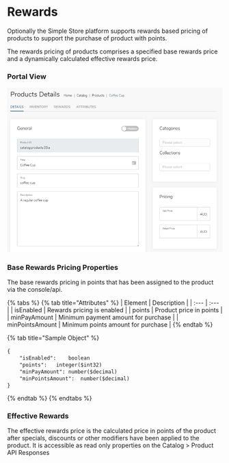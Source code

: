 # Rewards

Optionally the Simple Store platform supports rewards based pricing of products to support the purchase of product with points.

The rewards pricing of products comprises a specified base rewards price and a dynamically calculated effective rewards price.

### Portal View

![](../.gitbook/assets/image%20%2820%29.png)

### Base Rewards Pricing Properties

The base rewards pricing in points that has been assigned to the product via the console/api.

{% tabs %}
{% tab title="Attributes" %}
| Element | Description |
| :--- | :--- |
| isEnabled | Rewards pricing is enabled |
| points | Product price in points |
| minPayAmount | Minimum payment amount for purchase  |
| minPointsAmount | Minimum points amount for purchase  |
{% endtab %}

{% tab title="Sample Object" %}
```text
{
    "isEnabled":	boolean
    "points":	integer($int32)
    "minPayAmount":	number($decimal)
    "minPointsAmount":	number($decimal)
}
```
{% endtab %}
{% endtabs %}

### Effective Rewards

The effective rewards price is the calculated price in points of the product after specials, discounts or other modifiers have been applied to the product. It is accessible as read only properties on the Catalog &gt; Product API Responses

